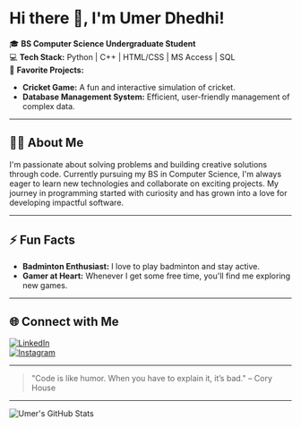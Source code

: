 # Hi there 👋, I'm Umer Dhedhi!

🎓 **BS Computer Science Undergraduate Student**  
💻 **Tech Stack:** Python | C++ | HTML/CSS | MS Access | SQL  
🏏 **Favorite Projects:**  
- **Cricket Game:** A fun and interactive simulation of cricket.
- **Database Management System:** Efficient, user-friendly management of complex data.

---

## 👨‍💻 About Me

I'm passionate about solving problems and building creative solutions through code. Currently pursuing my BS in Computer Science, I'm always eager to learn new technologies and collaborate on exciting projects. My journey in programming started with curiosity and has grown into a love for developing impactful software.

---

## ⚡ Fun Facts

- **Badminton Enthusiast:** I love to play badminton and stay active.
- **Gamer at Heart:** Whenever I get some free time, you'll find me exploring new games.

---

## 🌐 Connect with Me

[![LinkedIn](https://img.shields.io/badge/LinkedIn-blue?logo=linkedin)](https://www.linkedin.com/in/umer-dhedhi-2bb406279/)  
[![Instagram](https://img.shields.io/badge/Instagram-purple?logo=instagram)](https://www.instagram.com/umer.dhedhi.11/)

---

> "Code is like humor. When you have to explain it, it’s bad." – Cory House

---

![Umer's GitHub Stats](https://github-readme-stats.vercel.app/api?username=UmerDhedhi11&show_icons=true&hide=contribs,prs)
